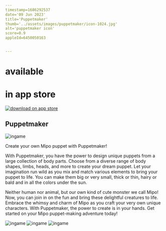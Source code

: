 ```yaml
---
timestamp=1686292537
date='09 Jun 2023'
title='Puppetmaker'
thumb='../assets/images/puppetmaker/icon-1024.jpg'
alt='puppetmaker icon'
score=0.9
appleId=6450050163


---
```




# available 
# in app store
<a class='downloadApp' href="https://apps.apple.com/us/app/puppetmaker/id6450050163" target="_blank" rel="get it over at the app store"> ![download on app store](../assets/images/download-on-the-app-store.svg) </a>

## Puppetmaker
![ingame](../assets/images/puppetmaker/ingame1.jpg#polaroid)


Create your own Mipo puppet with Puppetmaker!

With Puppetmaker, you have the power to design unique puppets from a large collection of body parts. Choose from a diverse range of body shapes, limbs, heads, and more to create your dream puppet. Let your imagination run wild as you mix and match various elements to bring your puppet to life. You can make them big or very small, thick or thin, hairy or bald and in all the colors under the sun.

Neither human nor animal, but our own kind of cute monster we call Mipo!
Now, you can join in on the fun and bring these delightful creatures to life. Embrace the whimsy and charm of Mipo as you craft your very own unique characters. With Puppetmaker, the power to create is in your hands. Get started on your Mipo puppet-making adventure today!

![ingame](../assets/images/puppetmaker/ingame2.jpg#polaroid)
![ingame](../assets/images/puppetmaker/ingame3.jpg#polaroid)
![ingame](../assets/images/puppetmaker/ingame4.jpg#polaroid)
